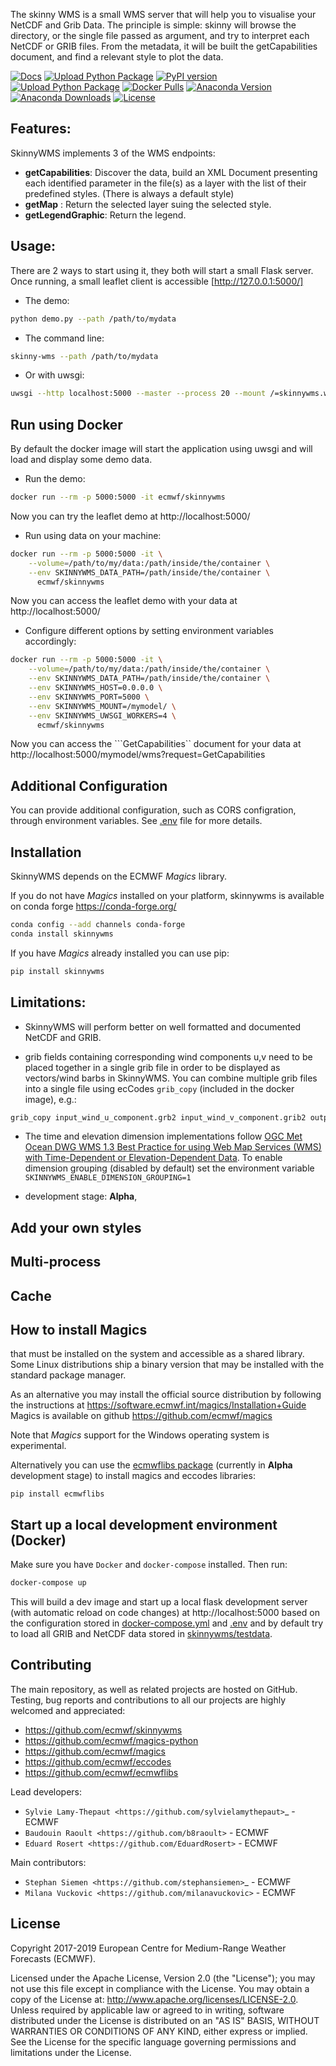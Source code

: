 
The skinny WMS is a small WMS server that will help you to visualise your NetCDF and Grib Data.
The principle is simple: skinny will browse the directory, or the single file passed as argument, and try to interpret each NetCDF or GRIB files. From the metadata, it will be built the getCapabilities document, and find a relevant style to plot the data.

[![Docs](https://img.shields.io/readthedocs/skinnywms?label=read%20the%20docs)](https://skinnywms.readthedocs.io)
[![Upload Python Package](https://github.com/ecmwf/skinnywms/actions/workflows/python-publish.yml/badge.svg)](https://github.com/ecmwf/skinnywms/actions)
[![PyPI version](https://badge.fury.io/py/skinnywms.svg)](https://badge.fury.io/py/skinnywms)
[![Upload Python Package](https://github.com/ecmwf/skinnywms/actions/workflows/docker-release.yml/badge.svg)](https://github.com/ecmwf/skinnywms/actions)
[![Docker Pulls](https://img.shields.io/docker/pulls/ecmwf/skinnywms)](https://hub.docker.com/r/ecmwf/skinnywms)
[![Anaconda Version](https://anaconda.org/conda-forge/skinnywms/badges/version.svg)](https://anaconda.org/conda-forge/skinnywms)
[![Anaconda Downloads](https://anaconda.org/conda-forge/skinnywms/badges/downloads.svg)](https://anaconda.org/conda-forge/skinnywms)
[![License](https://img.shields.io/github/license/ecmwf/skinnywms)](https://github.com/ecmwf/skinnywms)


Features:
---------
SkinnyWMS implements 3 of the WMS endpoints:
- **getCapabilities**: Discover the data, build an XML Document presenting each identified parameter in the file(s) as a layer with the list of their predefined styles. (There is always a default style)
- **getMap** : Return the  selected layer suing the selected style.
- **getLegendGraphic**: Return the legend.


Usage:
-----
There are 2 ways to start using it, they both will start a small Flask server.
Once running, a small leaflet client is accessible [http://127.0.0.1:5000/]

* The demo:

```bash
python demo.py --path /path/to/mydata
```

* The command line:

```bash
skinny-wms --path /path/to/mydata
```

* Or with uwsgi:

```bash
uwsgi --http localhost:5000 --master --process 20 --mount /=skinnywms.wmssvr:application --env SKINNYWMS_DATA_PATH=/path/to/mydata
```


Run using Docker
----------------

By default the docker image will start the application using uwsgi and will load and display some demo data.

* Run the demo:
```bash
docker run --rm -p 5000:5000 -it ecmwf/skinnywms 
```
Now you can try the leaflet demo at http://localhost:5000/

* Run using data on your machine:
```bash
docker run --rm -p 5000:5000 -it \
    --volume=/path/to/my/data:/path/inside/the/container \
    --env SKINNYWMS_DATA_PATH=/path/inside/the/container \
      ecmwf/skinnywms
```
Now you can access the leaflet demo with your data at http://localhost:5000/

* Configure different options by setting environment variables accordingly:
```bash
docker run --rm -p 5000:5000 -it \
    --volume=/path/to/my/data:/path/inside/the/container \
    --env SKINNYWMS_DATA_PATH=/path/inside/the/container \
    --env SKINNYWMS_HOST=0.0.0.0 \
    --env SKINNYWMS_PORT=5000 \
    --env SKINNYWMS_MOUNT=/mymodel/ \
    --env SKINNYWMS_UWSGI_WORKERS=4 \
      ecmwf/skinnywms
```
Now you can access the ```GetCapabilities`` document for your data at http://localhost:5000/mymodel/wms?request=GetCapabilities


Additional Configuration
------------
You can provide additional configuration, such as CORS configration, through environment variables. See [.env](.env) file for more details.


Installation
------------

SkinnyWMS  depends on the ECMWF *Magics* library.

If you do not have *Magics* installed on your platform, skinnywms is available on conda forge https://conda-forge.org/

```bash
conda config --add channels conda-forge
conda install skinnywms
```

If you have *Magics* already installed you can use pip:

```bash
pip install skinnywms
```

Limitations:
------------
- SkinnyWMS will perform better on well formatted and documented NetCDF and GRIB.

- grib fields containing corresponding wind components u,v need to be placed together in a single grib file in order to be displayed as vectors/wind barbs in SkinnyWMS. You can combine multiple grib files into a single file using ecCodes ``grib_copy`` (included in the docker image), e.g.:
```bash
grib_copy input_wind_u_component.grb2 input_wind_v_component.grib2 output_wind_u_v_combined.grb2
```

- The time and elevation dimension implementations follow [OGC Met Ocean DWG WMS 1.3 Best Practice for using Web Map Services (WMS) with Time-Dependent or Elevation-Dependent Data](https://external.ogc.org/twiki_public/MetOceanDWG/MetOceanWMSBPOnGoingDrafts). To enable dimension grouping (disabled by default) set the environment variable ``SKINNYWMS_ENABLE_DIMENSION_GROUPING=1``

- development stage: **Alpha**,


Add your own styles
-------------------

Multi-process
-------------

Cache
-----


How to install Magics
---------------------

that must be installed on the system and accessible as a shared library.
Some Linux distributions ship a binary version that may be installed with the standard package manager.

As an alternative you may install the official source distribution
by following the instructions at
https://software.ecmwf.int/magics/Installation+Guide
Magics is available on github https://github.com/ecmwf/magics

Note that *Magics* support for the Windows operating system is experimental.

Alternatively you can use the [ecmwflibs package](https://github.com/ecmwf/ecmwflibs/) (currently in **Alpha** development stage) to install magics and eccodes libraries:
```
pip install ecmwflibs
```



Start up a local development environment (Docker)
-----------------------------------------

Make sure you have ``Docker`` and ``docker-compose`` installed. Then run:
```bash
docker-compose up
```
This will build a dev image and start up a local flask development server (with automatic reload on code changes) at http://localhost:5000 based on the configuration stored in [docker-compose.yml](./docker-compose.yml) and [.env](./.env) and by default try to load all GRIB and NetCDF data stored in [skinnywms/testdata](./skinnywms/testdata).


Contributing
------------

The main repository, as well as related projects are hosted on GitHub.
Testing, bug reports and contributions to all our projects are highly welcomed and appreciated:

- https://github.com/ecmwf/skinnywms
- https://github.com/ecmwf/magics-python
- https://github.com/ecmwf/magics
- https://github.com/ecmwf/eccodes
- https://github.com/ecmwf/ecmwflibs


Lead developers:

- `Sylvie Lamy-Thepaut <https://github.com/sylvielamythepaut>`_ - ECMWF
- `Baudouin Raoult <https://github.com/b8raoult>` - ECMWF
- `Eduard Rosert <https://github.com/EduardRosert>` - ECMWF

Main contributors:

- `Stephan Siemen <https://github.com/stephansiemen>`_ - ECMWF
- `Milana Vuckovic <https://github.com/milanavuckovic>` - ECMWF


License
-------

Copyright 2017-2019 European Centre for Medium-Range Weather Forecasts (ECMWF).

Licensed under the Apache License, Version 2.0 (the "License");
you may not use this file except in compliance with the License.
You may obtain a copy of the License at: http://www.apache.org/licenses/LICENSE-2.0.
Unless required by applicable law or agreed to in writing, software
distributed under the License is distributed on an "AS IS" BASIS,
WITHOUT WARRANTIES OR CONDITIONS OF ANY KIND, either express or implied.
See the License for the specific language governing permissions and
limitations under the License.

